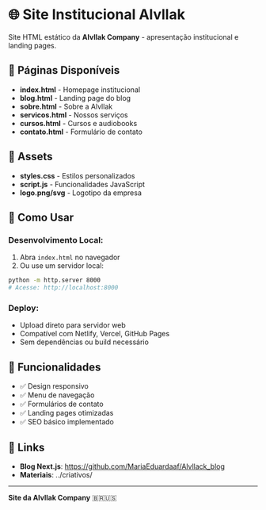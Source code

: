 # 🌐 Site Institucional Alvllak

Site HTML estático da **Alvllak Company** - apresentação institucional e landing pages.

## 📄 Páginas Disponíveis

- **index.html** - Homepage institucional
- **blog.html** - Landing page do blog  
- **sobre.html** - Sobre a Alvllak
- **servicos.html** - Nossos serviços
- **cursos.html** - Cursos e audiobooks
- **contato.html** - Formulário de contato

## 🎨 Assets

- **styles.css** - Estilos personalizados
- **script.js** - Funcionalidades JavaScript
- **logo.png/svg** - Logotipo da empresa

## 🚀 Como Usar

### Desenvolvimento Local:
1. Abra `index.html` no navegador
2. Ou use um servidor local:
```bash
python -m http.server 8000
# Acesse: http://localhost:8000
```

### Deploy:
- Upload direto para servidor web
- Compatível com Netlify, Vercel, GitHub Pages
- Sem dependências ou build necessário

## 🎯 Funcionalidades

- ✅ Design responsivo
- ✅ Menu de navegação
- ✅ Formulários de contato
- ✅ Landing pages otimizadas
- ✅ SEO básico implementado

## 🔗 Links

- **Blog Next.js**: https://github.com/MariaEduardaaf/Alvllack_blog
- **Materiais**: ../criativos/

---
**Site da Alvllak Company** 🇧🇷🇺🇸
